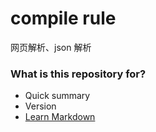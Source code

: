 # compile rule

网页解析、json 解析

### What is this repository for?

- Quick summary
- Version
- [Learn Markdown](https://bitbucket.org/tutorials/markdowndemo)
